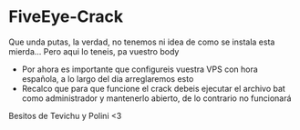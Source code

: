 # FiveEye-Crack

Que unda putas, la verdad, no tenemos ni idea de como se instala esta mierda... Pero aqui lo teneis, pa vuestro body

- Por ahora es importante que configureis vuestra VPS con hora española, a lo largo del dia arreglaremos esto
- Recalco que para que funcione el crack debeis ejecutar el archivo bat como administrador y mantenerlo abierto, de lo contrario no funcionará

Besitos de Tevichu y Polini <3
